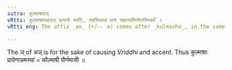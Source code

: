 ```yaml
---
sutra: कुल्माषादञ्
vRtti: कुल्माषशब्दादञ् प्रत्ययो भवति, तदस्मिन्नन्नं प्राये संज्ञायामित्येतस्मिन्नर्थे ॥
vRtti_eng: The affix _an_ (+/-- अ) comes after _kulmasha_, in the same sense 'this is the principal food on this particular occasion' -- and the whole word is a Name.

---
```

The ञ् of अञ् is for the sake of causing _Vriddhi_ and accent. Thus कुल्माषाः प्रायेणान्नमस्यां = कौल्माषी पौर्णमासी ॥